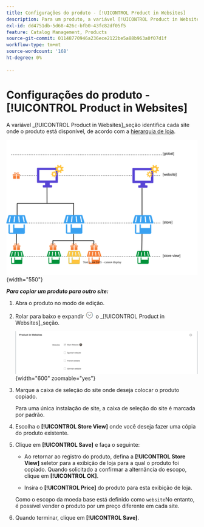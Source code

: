 ```yaml
---
title: Configurações do produto - [!UICONTROL Product in Websites]
description: Para um produto, a variável [!UICONTROL Product in Websites] as configurações identificam cada site onde o produto está disponível.
exl-id: dd4751db-5d68-426c-bfb0-43fc82df05f5
feature: Catalog Management, Products
source-git-commit: 01148770946a236ece2122be5a88b963a0f07d1f
workflow-type: tm+mt
source-wordcount: '168'
ht-degree: 0%

---
```


# Configurações do produto - [!UICONTROL Product in Websites]

A variável _[!UICONTROL Product in Websites]_seção identifica cada site onde o produto está disponível, de acordo com a [hierarquia de loja](../stores-purchase/stores.md).

![Diagrama de escopo do site do produto](./assets/scope-product-website.svg){width="550"}

**_Para copiar um produto para outro site:_**

1. Abra o produto no modo de edição.

1. Rolar para baixo e expandir ![Seletor de expansão](../assets/icon-display-expand.png) o _[!UICONTROL Product in Websites]_seção.

   ![Produto em sites](./assets/catalog-product-in-websites-multisite-main-french.png){width="600" zoomable="yes"}

1. Marque a caixa de seleção do site onde deseja colocar o produto copiado.

   Para uma única instalação de site, a caixa de seleção do site é marcada por padrão.

1. Escolha o **[!UICONTROL Store View]** onde você deseja fazer uma cópia do produto existente.

1. Clique em **[!UICONTROL Save]** e faça o seguinte:

   - Ao retornar ao registro do produto, defina a **[!UICONTROL Store View]** seletor para a exibição de loja para a qual o produto foi copiado. Quando solicitado a confirmar a alternância do escopo, clique em **[!UICONTROL OK]**.

   - Insira o **[!UICONTROL Price]** do produto para esta exibição de loja.

   Como o escopo da moeda base está definido como `website`No entanto, é possível vender o produto por um preço diferente em cada site.

1. Quando terminar, clique em **[!UICONTROL Save]**.
